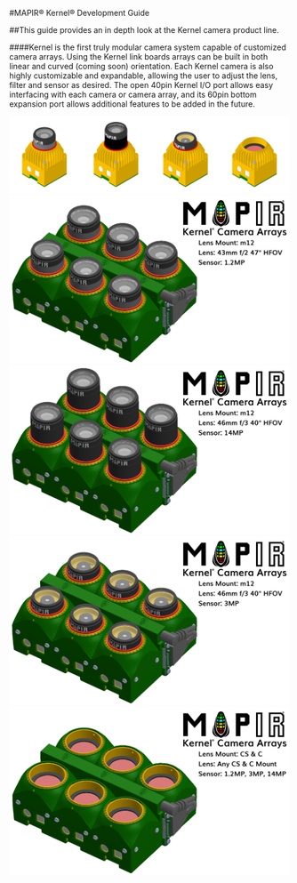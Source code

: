 #MAPIR&reg; Kernel&reg; Development Guide

##This guide provides an in depth look at the Kernel camera product line.

####Kernel is the first truly modular camera system capable of customized camera arrays. Using the Kernel link boards arrays can be built in both linear and curved (coming soon) orientation. Each Kernel camera is also highly customizable and expandable, allowing the user to adjust the lens, filter and sensor as desired. The open 40pin Kernel I/O port allows easy interfacing with each camera or camera array, and its 60pin bottom expansion port allows additional features to be added in the future.

![](/assets/k_comp.png)
![](/assets/array_6_1mp.png)
![](/assets/array_6_14mp.png)
![](/assets/array_6_3mp.jpg)
![](/assets/array_6_cs.png)